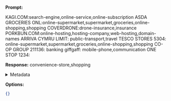**Prompt:**

KAGI.COM:search-engine,online-service,online-subscription
ASDA GROCERIES ONL:online-supermarket,supermarket,groceries,online-shopping,shopping
COVERDRONE:drone-insurance,insurance
PORKBUN.COM:online-hosting,hosting-company,web-hosting,domain-names
ARRIVA CYMRU LIMIT: public-transport,travel
TESCO STORES 5304: online-supermarket,supermarket,groceries,online-shopping,shopping
CO-OP GROUP 211136: banking
giffgaff: mobile-phone,communication
ONE STOP 1234:

**Response:**
 convenience-store,shopping

<details><summary>Metadata</summary>

- Duration: 564 ms
- Datetime: 2023-10-06T18:17:44.996304
- Model: gpt-3.5-turbo-instruct

</details>

**Options:**
```json
{}
```

